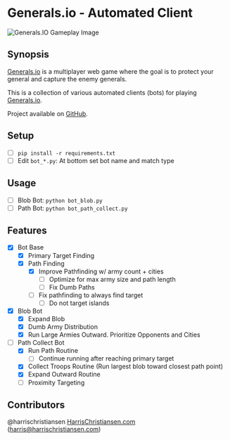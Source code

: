 # Generals.io - Automated Client

![Generals.IO Gameplay Image](http://files.harrischristiansen.com/0r0y0C1t2r26/generals.png "Generals.IO Gameplay Image")

## Synopsis

[Generals.io](http://generals.io) is a multiplayer web game where the goal is to protect your general and capture the enemy generals.  

This is a collection of various automated clients (bots) for playing [Generals.io](http://generals.io).  

Project available on [GitHub](https://github.com/harrischristiansen/generals-bot).  

## Setup

- [ ] `pip install -r requirements.txt`
- [ ] Edit `bot_*.py`: At bottom set bot name and match type

## Usage

- [ ] Blob Bot: `python bot_blob.py`
- [ ] Path Bot: `python bot_path_collect.py`

## Features

- [X] Bot Base
	- [X] Primary Target Finding
	- [X] Path Finding
		- [X] Improve Pathfinding w/ army count + cities
			- [ ] Optimize for max army size and path length
			- [ ] Fix Dumb Paths
		- [ ] Fix pathfinding to always find target
			- [ ] Do not target islands
- [X] Blob Bot
	- [X] Expand Blob
	- [X] Dumb Army Distribution
	- [X] Run Large Armies Outward. Prioritize Opponents and Cities
- [ ] Path Collect Bot
	- [X] Run Path Routine
		- [ ] Continue running after reaching primary target
	- [X] Collect Troops Routine (Run largest blob toward closest path point)
	- [X] Expand Outward Routine
	- [ ] Proximity Targeting

## Contributors

@harrischristiansen [HarrisChristiansen.com](http://www.harrischristiansen.com) (harris@harrischristiansen.com)  
